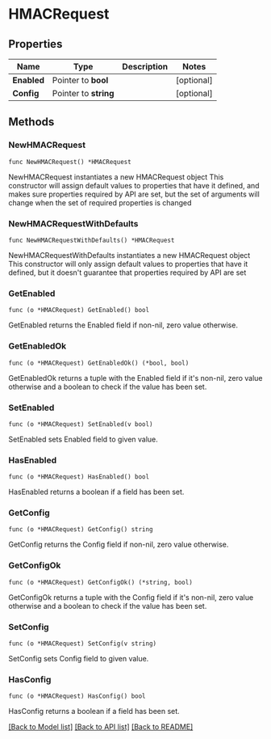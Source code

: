 # HMACRequest

## Properties

Name | Type | Description | Notes
------------ | ------------- | ------------- | -------------
**Enabled** | Pointer to **bool** |  | [optional] 
**Config** | Pointer to **string** |  | [optional] 

## Methods

### NewHMACRequest

`func NewHMACRequest() *HMACRequest`

NewHMACRequest instantiates a new HMACRequest object
This constructor will assign default values to properties that have it defined,
and makes sure properties required by API are set, but the set of arguments
will change when the set of required properties is changed

### NewHMACRequestWithDefaults

`func NewHMACRequestWithDefaults() *HMACRequest`

NewHMACRequestWithDefaults instantiates a new HMACRequest object
This constructor will only assign default values to properties that have it defined,
but it doesn't guarantee that properties required by API are set

### GetEnabled

`func (o *HMACRequest) GetEnabled() bool`

GetEnabled returns the Enabled field if non-nil, zero value otherwise.

### GetEnabledOk

`func (o *HMACRequest) GetEnabledOk() (*bool, bool)`

GetEnabledOk returns a tuple with the Enabled field if it's non-nil, zero value otherwise
and a boolean to check if the value has been set.

### SetEnabled

`func (o *HMACRequest) SetEnabled(v bool)`

SetEnabled sets Enabled field to given value.

### HasEnabled

`func (o *HMACRequest) HasEnabled() bool`

HasEnabled returns a boolean if a field has been set.

### GetConfig

`func (o *HMACRequest) GetConfig() string`

GetConfig returns the Config field if non-nil, zero value otherwise.

### GetConfigOk

`func (o *HMACRequest) GetConfigOk() (*string, bool)`

GetConfigOk returns a tuple with the Config field if it's non-nil, zero value otherwise
and a boolean to check if the value has been set.

### SetConfig

`func (o *HMACRequest) SetConfig(v string)`

SetConfig sets Config field to given value.

### HasConfig

`func (o *HMACRequest) HasConfig() bool`

HasConfig returns a boolean if a field has been set.


[[Back to Model list]](../README.md#documentation-for-models) [[Back to API list]](../README.md#documentation-for-api-endpoints) [[Back to README]](../README.md)


